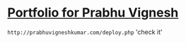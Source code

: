 # [Portfolio for Prabhu Vignesh ](http://prabhuvigneshkumar.com/) 
`http://prabhuvigneshkumar.com/deploy.php`
'check it'